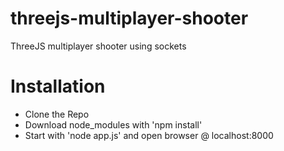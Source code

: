 # threejs-multiplayer-shooter
ThreeJS multiplayer shooter using sockets

# Installation
- Clone the Repo
- Download node_modules with 'npm install'
- Start with 'node app.js' and open browser @ localhost:8000
